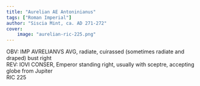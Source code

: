 ```yaml
---
title: "Aurelian AE Antoninianus"
tags: ["Roman Imperial"]
author: "Siscia Mint, ca. AD 271-272"
cover:
    image: "aurelian-ric-225.png"
---
```


OBV: IMP AVRELIANVS AVG, radiate, cuirassed (sometimes radiate and draped) bust right  
REV: IOVI CONSER, Emperor standing right, usually with sceptre, accepting globe from Jupiter  
RIC 225